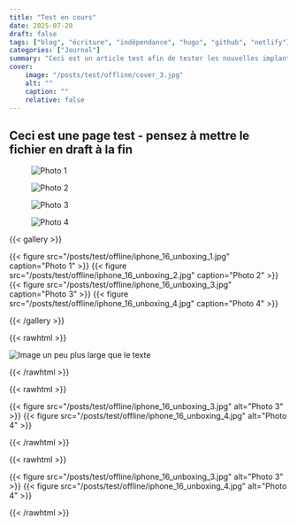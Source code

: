 ```yaml
---
title: "Test en cours"
date: 2025-07-20
draft: false
tags: ["blog", "écriture", "indépendance", "hugo", "github", "netlify"]
categories: ["Journal"]
summary: "Ceci est un article test afin de tester les nouvelles implantations"
cover:
    image: "/posts/test/offline/cover_3.jpg"
    alt: ""
    caption: ""
    relative: false
---
```


## Ceci est une page test - pensez à mettre le fichier en draft à la fin

<div class="medium-wide-image">
  <div class="image-grid">
    <figure>
      <img src="/posts/test/offline/iphone_16_unboxing_1.jpg" alt="Photo 1">
    </figure>
    <figure>
      <img src="/posts/test/offline/iphone_16_unboxing_2.jpg" alt="Photo 2">
    </figure>
    <figure>
      <img src="/posts/test/offline/iphone_16_unboxing_3.jpg" alt="Photo 3">
    </figure>
    <figure>
      <img src="/posts/test/offline/iphone_16_unboxing_4.jpg" alt="Photo 4">
    </figure>
  </div>
</div>

{{< gallery >}}

  {{< figure src="/posts/test/offline/iphone_16_unboxing_1.jpg" caption="Photo 1" >}}
  {{< figure src="/posts/test/offline/iphone_16_unboxing_2.jpg" caption="Photo 2" >}}
  {{< figure src="/posts/test/offline/iphone_16_unboxing_3.jpg" caption="Photo 3" >}}
  {{< figure src="/posts/test/offline/iphone_16_unboxing_4.jpg" caption="Photo 4" >}}


{{< /gallery >}}

{{< rawhtml >}}
  <p class="speshal-fancy-custom">
    <div class="medium-wide-image">
  <img src="/posts/test/offline/iphone_16_unboxing_2.jpg" alt="Image un peu plus large que le texte" />
</div>
  </p>
{{< /rawhtml >}}

{{< rawhtml >}}
  <p class="speshal-fancy-custom">
  <div class="side-by-side">
  {{< figure src="/posts/test/offline/iphone_16_unboxing_3.jpg" alt="Photo 3" >}}
  {{< figure src="/posts/test/offline/iphone_16_unboxing_4.jpg" alt="Photo 4" >}}
</div>
  </p>
{{< /rawhtml >}}

{{< rawhtml >}}
  <p class="speshal-fancy-custom">
    <div class="medium-wide-image">
  <div class="side-by-side">
  {{< figure src="/posts/test/offline/iphone_16_unboxing_3.jpg" alt="Photo 3" >}}
  {{< figure src="/posts/test/offline/iphone_16_unboxing_4.jpg" alt="Photo 4" >}}
</div>
  </p>
{{< /rawhtml >}}

